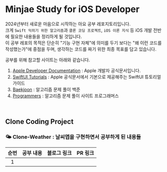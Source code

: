 # Minjae Study for iOS Developer
2024년부터 새로운 마음으로 시작하는 아요 공부 레포지토리입니다.  
크게 `Swift 익히기 위한 알고리즘`과 `클론 코딩 프로젝트`, `iOS 이론 지식` 등 iOS 개발 전반에 필요한 내용들을 정리하게 될 것입니다.  
이 공부 레포의 목적은 단순히 "기능 구현 자체"에 의미를 두기 보다는 "왜 이런 코드를 작성했는가"에 중점을 두며, 생각하는 코드를 짜기 위한 최종 목표를 담고 있습니다.

공부를 위해 참고할 사이트는 아래와 같습니다.  
1. [Apple Developer Documentation](https://developer.apple.com/documentation/) : Apple 개발자 공식문서입니다.
2. [SwiftUI Tutorials](https://developer.apple.com/tutorials/swiftui) : Apple 공식문서에서 기본으로 제공해주는 SwiftUI 튜토리얼 가이드
3. [Baekjoon](https://www.acmicpc.net/) : 알고리즘 문제 풀이 백준
4. [Programmers](https://programmers.co.kr/) : 알고리즘 문제 풀이 사이트 프로그래머스

<br>

## Clone Coding Project
### 🌤️ Clone-Weather : 날씨앱을 구현하면서 공부하게 된 내용들

| 순번 | 공부 내용 | 블로그 링크 | PR 링크 |
| :--: | :--: | :--: | :--: |
| 1️ | 
